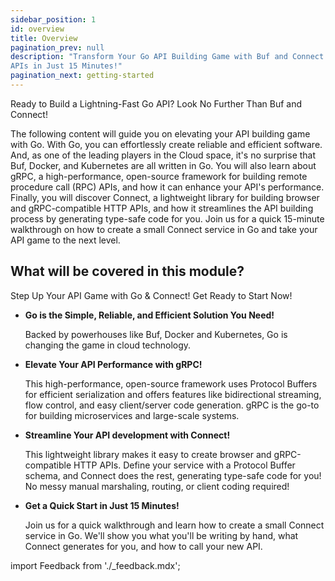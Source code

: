 ```yaml
---
sidebar_position: 1
id: overview
title: Overview
pagination_prev: null
description: "Transform Your Go API Building Game with Buf and Connect: Create Lightning-Fast, Efficient, and Effortless
APIs in Just 15 Minutes!"
pagination_next: getting-started
---
```


Ready to Build a Lightning-Fast Go API? Look No Further Than Buf and Connect!

The following content will guide you on elevating your API building game with Go. With Go, you can effortlessly create
reliable and efficient software. And, as one of the leading players in the Cloud space, it's no surprise that Buf,
Docker, and Kubernetes are all written in Go. You will also learn about gRPC, a high-performance, open-source framework
for building remote procedure call (RPC) APIs, and how it can enhance your API's performance. Finally, you will discover
Connect, a lightweight library for building browser and gRPC-compatible HTTP APIs, and how it streamlines the API
building process by generating type-safe code for you. Join us for a quick 15-minute walkthrough on how to create a
small Connect service in Go and take your API game to the next level.

## What will be covered in this module?

Step Up Your API Game with Go & Connect! Get Ready to Start Now!

* **Go is the Simple, Reliable, and Efficient Solution You Need!**

  Backed by powerhouses like Buf, Docker and Kubernetes, Go is changing the game in cloud technology.

* **Elevate Your API Performance with gRPC!**

  This high-performance, open-source framework uses Protocol Buffers for efficient serialization and offers features
  like bidirectional streaming, flow control, and easy client/server code generation. gRPC is the go-to for building
  microservices and large-scale systems.

* **Streamline Your API development with Connect!**

  This lightweight library makes it easy to create browser and gRPC-compatible HTTP APIs. Define your service with a
  Protocol Buffer schema, and Connect does the rest, generating type-safe code for you! No messy manual marshaling,
  routing, or client coding required!

* **Get a Quick Start in Just 15 Minutes!**

  Join us for a quick walkthrough and learn how to create a small Connect service in Go. We'll show you what you'll be
  writing by hand, what Connect generates for you, and how to call your new API.

import Feedback from './_feedback.mdx';

<Feedback/>